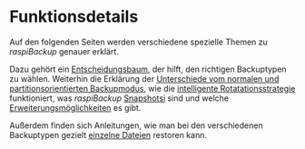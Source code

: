 # Funktionsdetails

Auf den folgenden Seiten werden verschiedene spezielle Themen zu *raspiBackup* genauer erklärt.

Dazu gehört ein [Entscheidungsbaum](backuptypes.md), der hilft, den richtigen Backuptypen zu wählen. Weiterhin
die Erklärung der [Unterschiede vom normalen und partitionsorientierten Backupmodus](normal-or-partition-backup.md),
wie die [intelligente Rotatationsstrategie](smart-recycle.md) funktioniert, was *raspiBackup* [Snapshotsi](snapshots.md)
sind und welche
[Erweiterungsmöglichkeiten](hooks-for-own-scripts.md) es gibt.

Außerdem finden sich Anleitungen, wie man bei den verschiedenen Backuptypen gezielt [einzelne Dateien](how-to-retrieve-single-files-or-directories-from-the-backup.md) restoren kann.

[.status]: rst

